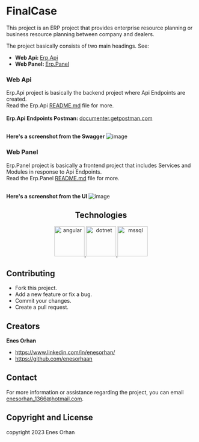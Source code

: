 # FinalCase

This project is an ERP project that provides enterprise resource planning or business resource planning between company and dealers. 

<div>
    The project basically consists of two main headings. See: </br>
    <ul>
        <li><strong>Web Api: </strong> <a href="https://github.com/enesorhaan/VakifBank-FinalCase/tree/main/Erp.Api">Erp.Api</a></li>
        <li><strong>Web Panel: </strong> <a href="https://github.com/enesorhaan/VakifBank-FinalCase/tree/main/Erp.Panel">Erp.Panel</a></li>
    </ul>
</div>

### Web Api

<div>
    Erp.Api project is basically the backend project where Api Endpoints are created. </br>
    Read the Erp.Api <a href="https://github.com/enesorhaan/VakifBank-FinalCase/blob/main/Erp.Api/README.md">README.md</a> file for more.
</div>

<div>
    </br><strong>Erp.Api Endpoints Postman: </strong><a href="https://documenter.getpostman.com/view/29567242/2s9YXk2fj3">documenter.getpostman.com</a>
</div>

**</br>Here's a screenshot from the Swagger**
![image](https://github.com/enesorhaan/DotNetProjects/assets/59869028/d304ea40-7c3e-4eff-bc8f-01b57ffdbd76)

### Web Panel

<div>
    Erp.Panel project is basically a frontend project that includes Services and Modules in response to Api Endpoints. </br>
    Read the Erp.Panel <a href="https://github.com/enesorhaan/VakifBank-FinalCase/blob/main/Erp.Panel/README.md">README.md</a> file for more.
</div>


**</br>Here's a screenshot from the UI**
![image](https://github.com/enesorhaan/DotNetProjects/assets/59869028/7c962714-aaba-4820-a49b-57cb797e000a)


<h2 align="center"> Technologies </h2>
<p align="center">
  <a href="https://angular.io/" target="_blank"> <img src="https://encrypted-tbn0.gstatic.com/images?q=tbn:ANd9GcSZRwVSpSKgC87thdF6OvYy5h78ONUXQJEuvQCxvS_O&s" alt="angular" width="80" height="80"/> </a> 
  <a href="https://dotnet.microsoft.com/en-us/download" target="_blank"> <img src="https://upload.wikimedia.org/wikipedia/commons/e/ee/.NET_Core_Logo.svg" alt="dotnet" width="80" height="80"/> </a>
  <a href="https://www.microsoft.com/tr-tr/sql-server/sql-server-2019" target="_blank"> <img src="https://www.svgrepo.com/show/303229/microsoft-sql-server-logo.svg" alt="mssql" width="80" height="80"/> </a>
</p>

## Contributing
- Fork this project.
- Add a new feature or fix a bug.
- Commit your changes.
- Create a pull request.

## Creators

**Enes Orhan**
* <https://www.linkedin.com/in/enesorhan/>
* <https://github.com/enesorhaan>

## Contact

For more information or assistance regarding the project, you can email enesorhan_1366@hotmail.com.

## Copyright and License

copyright 2023 Enes Orhan   






